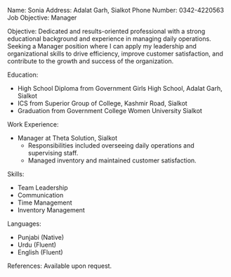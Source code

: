 Name: Sonia
Address: Adalat Garh, Sialkot
Phone Number: 0342-4220563
Job Objective: Manager

Objective:
Dedicated and results-oriented professional with a strong educational background and experience in managing daily operations. Seeking a Manager position where I can apply my leadership and organizational skills to drive efficiency, improve customer satisfaction, and contribute to the growth and success of the organization.

Education:
- High School Diploma from Government Girls High School, Adalat Garh, Sialkot
- ICS from Superior Group of College, Kashmir Road, Sialkot
- Graduation from Government College Women University Sialkot

Work Experience:
- Manager at Theta Solution, Sialkot
  - Responsibilities included overseeing daily operations and supervising staff.
  - Managed inventory and maintained customer satisfaction.

Skills:
- Team Leadership
- Communication
- Time Management
- Inventory Management

Languages:
- Punjabi (Native)
- Urdu (Fluent)
- English (Fluent)

References: Available upon request.

